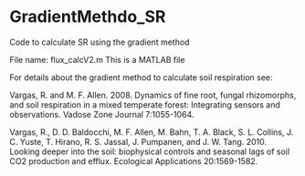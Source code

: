 # GradientMethdo_SR
Code to calculate SR using the gradient method

File name: flux_calcV2.m
This is a MATLAB file

For details about the gradient method to calculate soil respiration see:

Vargas, R. and M. F. Allen. 2008. Dynamics of fine root, fungal rhizomorphs, and soil respiration in a mixed temperate forest: Integrating sensors and observations. Vadose Zone Journal 7:1055-1064.

Vargas, R., D. D. Baldocchi, M. F. Allen, M. Bahn, T. A. Black, S. L. Collins, J. C. Yuste, T. Hirano, R. S. Jassal, J. Pumpanen, and J. W. Tang. 2010. Looking deeper into the soil: biophysical controls and seasonal lags of soil CO2 production and efflux. Ecological Applications 20:1569-1582.
